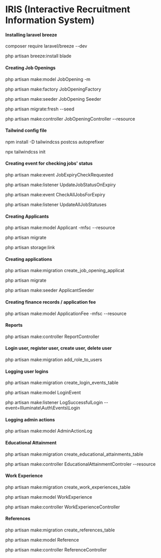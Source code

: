 # IRIS (Interactive Recruitment Information System)

#### Installing laravel breeze

composer require laravel/breeze --dev

php artisan breeze:install blade

#### Creating Job Openings

php artisan make:model JobOpening -m

php artisan make:factory JobOpeningFactory

php artisan make:seeder JobOpening Seeder

php artisan migrate:fresh --seed

php artisan make:controller JobOpeningController --resource

#### Tailwind config file

npm install -D tailwindcss postcss autoprefixer

npx tailwindcss init

#### Creating event for checking jobs' status

php artisan make:event JobExpiryCheckRequested

php artisan make:listener UpdateJobStatusOnExpiry

php artisan make:event CheckAllJobsForExpiry

php artisan make:listener UpdateAllJobStatuses

#### Creating Applicants

php artisan make:model Applicant -mfsc --resource

php artisan migrate

php artisan storage:link

#### Creating applications

php artisan make:migration create_job_opening_applicat

php artisan migrate

php artisan make:seeder ApplicantSeeder

#### Creating finance records / application fee

php artisan make:model ApplicationFee -mfsc --resource

#### Reports

php artisan make:controller ReportController

#### Login user, register user, create user, delete user

php artisan make:migration add_role_to_users

#### Logging user logins

php artisan make:migration create_login_events_table

php artisan make:model LoginEvent

php artisan make:listener LogSuccessfulLogin --event=Illuminate\Auth\Events\Login

#### Logging admin actions

php artisan make:model AdminActionLog

#### Educational Attainment

php artisan make:migration create_educational_attainments_table

php artisan make:controller EducationalAttainmentControler --resource

#### Work Experience

php artisan make:migration create_work_experiences_table

php artisan make:model WorkExperience

php artisan make:controller WorkExperienceController

#### References

php artisan make:migration create_references_table

php artisan make:model Reference

php artisan make:controller ReferenceController